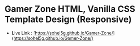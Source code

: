 # Gamer Zone HTML, Vanilla CSS Template Design (Responsive)


- Live Link : [https://sohel5g.github.io/Gamer-Zone/](https://sohel5g.github.io/Gamer-Zone/)
